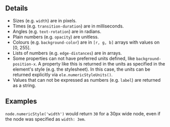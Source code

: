 ## Details

- Sizes (e.g. `width`) are in pixels.
- Times (e.g. `transition-duration`) are in milliseconds.
- Angles (e.g. `text-rotation`) are in radians.
- Plain numbers (e.g. `opacity`) are unitless.
- Colours (e.g. `background-color`) are in `[r, g, b]` arrays with values on [0, 255].
- Lists of numbers (e.g. `edge-distances`) are in arrays.
- Some properties can not have preferred units defined, like `background-position-x`.  A property like this is returned in the units as specified in the element's style (e.g. the stylesheet).  In this case, the units can be returned explicitly via `ele.numericStyleUnits()`.
- Values that can not be expressed as numbers (e.g. `label`) are returned as a string.

## Examples

`node.numericStyle('width')` would return `30` for a 30px wide node, even if the node was specified as `width: 3em`.

